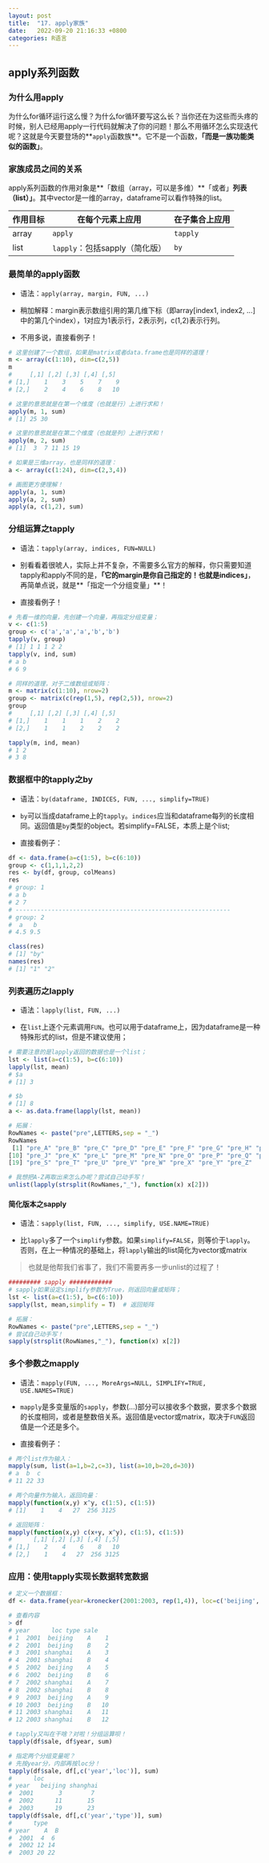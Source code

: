 ```yaml
---
layout: post
title:  "17. apply家族"
date:   2022-09-20 21:16:33 +0800
categories: R语言
---
```


## apply系列函数

### 为什么用apply

为什么for循环运行这么慢？为什么for循环要写这么长？当你还在为这些而头疼的时候，别人已经用apply一行代码就解决了你的问题！那么不用循环怎么实现迭代呢？这就是今天要登场的**`apply`函数族**。它不是一个函数，**「而是一族功能类似的函数」**。

### 家族成员之间的关系

apply系列函数的作用对象是**「数组（array，可以是多维）**「或者」**列表（list）」**。其中vector是一维的array，dataframe可以看作特殊的list。

| 作用目标  | 在每个元素上应用               | 在子集合上应用  |
| ----- | ---------------------- | -------- |
| array | `apply`                | `tapply` |
| list  | `lapply`：包括sapply（简化版） | `by`     |

### 最简单的apply函数

- 语法：`apply(array, margin, FUN, ...)`

- 稍加解释：margin表示数组引用的第几维下标（即array[index1, index2, ...]中的第几个index），1对应为1表示行，2表示列，c(1,2)表示行列。

- 不用多说，直接看例子！

```r
# 这里创建了一个数组，如果是matrix或者data.frame也是同样的道理！
m <- array(c(1:10), dim=c(2,5))
m
#     [,1] [,2] [,3] [,4] [,5]
# [1,]    1    3    5    7    9
# [2,]    2    4    6    8   10

# 这里的意思就是在第一个维度（也就是行）上进行求和！
apply(m, 1, sum) 
# [1] 25 30

# 这里的意思就是在第二个维度（也就是列）上进行求和！
apply(m, 2, sum)
# [1]  3  7 11 15 19

# 如果是三维array，也是同样的道理：
a <- array(c(1:24), dim=c(2,3,4))

# 画图更方便理解！
apply(a, 1, sum)
apply(a, 2, sum)
apply(a, c(1,2), sum)
```

### 分组运算之tapply

- 语法：`tapply(array, indices, FUN=NULL)`

- 别看看着很唬人，实际上并不复杂，不需要多么官方的解释，你只需要知道tapply和apply不同的是，**「它的margin是你自己指定的！也就是indices」**，再简单点说，就是**「指定一个分组变量」**！

- 直接看例子！

```r
# 先看一维的向量，先创建一个向量，再指定分组变量；
v <- c(1:5)
group <- c('a','a','a','b','b')
tapply(v, group)
# [1] 1 1 1 2 2
tapply(v, ind, sum)
# a b 
# 6 9 

# 同样的道理，对于二维数组或矩阵：
m <- matrix(c(1:10), nrow=2)
group <- matrix(c(rep(1,5), rep(2,5)), nrow=2)
group
#     [,1] [,2] [,3] [,4] [,5]
# [1,]    1    1    1    2    2
# [2,]    1    1    2    2    2

tapply(m, ind, mean)
# 1 2 
# 3 8 
```

### 数据框中的tapply之by

- 语法：`by(dataframe, INDICES, FUN, ..., simplify=TRUE)`

- `by`可以当成dataframe上的`tapply`。`indices`应当和dataframe每列的长度相同。返回值是`by`类型的object。若simplify=FALSE，本质上是个list;

- 直接看例子：

```r
df <- data.frame(a=c(1:5), b=c(6:10))
group <- c(1,1,1,2,2)
res <- by(df, group, colMeans)
res
# group: 1
# a b 
# 2 7 
# ------------------------------------------------------------ 
# group: 2
#  a   b 
# 4.5 9.5 

class(res)
# [1] "by"
names(res)
# [1] "1" "2"
```

### 列表遍历之lapply

- 语法：`lapply(list, FUN, ...)`

- 在`list`上逐个元素调用`FUN`。也可以用于dataframe上，因为dataframe是一种特殊形式的list，但是不建议使用；

```r
# 需要注意的是lapply返回的数据也是一个list；
lst <- list(a=c(1:5), b=c(6:10))
lapply(lst, mean)
# $a
# [1] 3

# $b
# [1] 8
a <- as.data.frame(lapply(lst, mean))

# 拓展：
RowNames <- paste("pre",LETTERS,sep = "_")
RowNames
 [1] "pre_A" "pre_B" "pre_C" "pre_D" "pre_E" "pre_F" "pre_G" "pre_H" "pre_I"
[10] "pre_J" "pre_K" "pre_L" "pre_M" "pre_N" "pre_O" "pre_P" "pre_Q" "pre_R"
[19] "pre_S" "pre_T" "pre_U" "pre_V" "pre_W" "pre_X" "pre_Y" "pre_Z"

# 我想把A-Z再取出来怎么办呢？尝试自己动手写！
unlist(lapply(strsplit(RowNames,"_"), function(x) x[2]))
```

#### 简化版本之sapply

- 语法：`sapply(list, FUN, ..., simplify, USE.NAME=TRUE)`

- 比`lapply`多了一个`simplify`参数。如果`simplify=FALSE`，则等价于`lapply`。否则，在上一种情况的基础上，将`lapply`输出的list简化为vector或matrix

> 也就是他帮我们省事了，我们不需要再多一步unlist的过程了！

```r
######### sapply ############
# sapply如果设定simplify参数为True，则返回向量或矩阵；
lst <- list(a=c(1:5), b=c(6:10))
sapply(lst, mean,simplify = T)  # 返回矩阵

# 拓展：
RowNames <- paste("pre",LETTERS,sep = "_")
# 尝试自己动手写！
sapply(strsplit(RowNames,"_"), function(x) x[2])
```

### 多个参数之mapply

- 语法：`mapply(FUN, ..., MoreArgs=NULL, SIMPLIFY=TRUE, USE.NAMES=TRUE)`

- `mapply`是多变量版的`sapply`，参数(...)部分可以接收多个数据，要求多个数据的长度相同，或者是整数倍关系。返回值是vector或matrix，取决于`FUN`返回值是一个还是多个。

- 直接看例子：

```r
# 两个list作为输入：
mapply(sum, list(a=1,b=2,c=3), list(a=10,b=20,d=30))
# a  b  c 
# 11 22 33 

# 两个向量作为输入，返回向量：
mapply(function(x,y) x^y, c(1:5), c(1:5))
# [1]    1    4   27  256 3125

# 返回矩阵：
mapply(function(x,y) c(x+y, x^y), c(1:5), c(1:5))
#      [,1] [,2] [,3] [,4] [,5]
# [1,]    2    4    6    8   10
# [2,]    1    4   27  256 3125
```

### 应用：使用tapply实现长数据转宽数据

```r
# 定义一个数据框：
df <- data.frame(year=kronecker(2001:2003, rep(1,4)), loc=c('beijing','beijing','shanghai','shanghai'), type=rep(c('A','B'),6), sale=rep(1:12))

# 查看内容
> df
# year      loc type sale
# 1  2001  beijing    A    1
# 2  2001  beijing    B    2
# 3  2001 shanghai    A    3
# 4  2001 shanghai    B    4
# 5  2002  beijing    A    5
# 6  2002  beijing    B    6
# 7  2002 shanghai    A    7
# 8  2002 shanghai    B    8
# 9  2003  beijing    A    9
# 10 2003  beijing    B   10
# 11 2003 shanghai    A   11
# 12 2003 shanghai    B   12

# tapply又叫在干啥？对啦！分组运算呗！
tapply(df$sale, df$year, sum)

# 指定两个分组变量呢？
# 先按year分，内部再按loc分！
tapply(df$sale, df[,c('year','loc')], sum)
#      loc
# year   beijing shanghai
#  2001       3        7
#  2002      11       15
#  2003      19       23
tapply(df$sale, df[,c('year','type')], sum)
#      type
# year    A  B
#  2001  4  6
#  2002 12 14
#  2003 20 22
```

[jekyll-docs]: https://jekyllrb.com/docs/home
[jekyll-gh]:   https://github.com/jekyll/jekyll
[jekyll-talk]: https://talk.jekyllrb.com/

